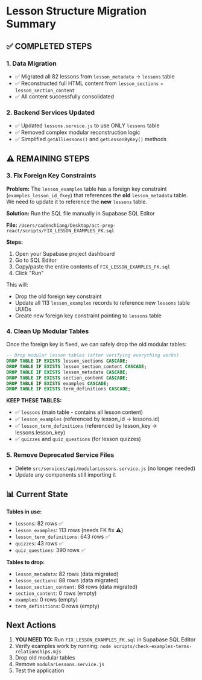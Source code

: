 # Lesson Structure Migration Summary

## ✅ COMPLETED STEPS

### 1. Data Migration
- ✅ Migrated all 82 lessons from `lesson_metadata` → `lessons` table
- ✅ Reconstructed full HTML content from `lesson_sections` + `lesson_section_content`
- ✅ All content successfully consolidated

### 2. Backend Services Updated
- ✅ Updated `lessons.service.js` to use ONLY `lessons` table
- ✅ Removed complex modular reconstruction logic
- ✅ Simplified `getAllLessons()` and `getLessonByKey()` methods

## ⚠️  REMAINING STEPS

### 3. Fix Foreign Key Constraints

**Problem:** The `lesson_examples` table has a foreign key constraint (`examples_lesson_id_fkey`) that references the **old** `lesson_metadata` table. We need to update it to reference the **new** `lessons` table.

**Solution:** Run the SQL file manually in Supabase SQL Editor

**File:** `/Users/cadenchiang/Desktop/act-prep-react/scripts/FIX_LESSON_EXAMPLES_FK.sql`

**Steps:**
1. Open your Supabase project dashboard
2. Go to SQL Editor
3. Copy/paste the entire contents of `FIX_LESSON_EXAMPLES_FK.sql`
4. Click "Run"

This will:
- Drop the old foreign key constraint
- Update all 113 `lesson_examples` records to reference new `lessons` table UUIDs
- Create new foreign key constraint pointing to `lessons` table

### 4. Clean Up Modular Tables

Once the foreign key is fixed, we can safely drop the old modular tables:

```sql
-- Drop modular lesson tables (after verifying everything works)
DROP TABLE IF EXISTS lesson_sections CASCADE;
DROP TABLE IF EXISTS lesson_section_content CASCADE;
DROP TABLE IF EXISTS lesson_metadata CASCADE;
DROP TABLE IF EXISTS section_content CASCADE;
DROP TABLE IF EXISTS examples CASCADE;
DROP TABLE IF EXISTS term_definitions CASCADE;
```

**KEEP THESE TABLES:**
- ✅ `lessons` (main table - contains all lesson content)
- ✅ `lesson_examples` (referenced by lesson_id → lessons.id)
- ✅ `lesson_term_definitions` (referenced by lesson_key → lessons.lesson_key)
- ✅ `quizzes` and `quiz_questions` (for lesson quizzes)

### 5. Remove Deprecated Service Files

- Delete `src/services/api/modularLessons.service.js` (no longer needed)
- Update any components still importing it

## 📊 Current State

**Tables in use:**
- `lessons`: 82 rows ✅
- `lesson_examples`: 113 rows (needs FK fix ⚠️)
- `lesson_term_definitions`: 643 rows ✅
- `quizzes`: 43 rows ✅
- `quiz_questions`: 390 rows ✅

**Tables to drop:**
- `lesson_metadata`: 82 rows (data migrated)
- `lesson_sections`: 88 rows (data migrated)
- `lesson_section_content`: 88 rows (data migrated)
- `section_content`: 0 rows (empty)
- `examples`: 0 rows (empty)
- `term_definitions`: 0 rows (empty)

## Next Actions

1. **YOU NEED TO:** Run `FIX_LESSON_EXAMPLES_FK.sql` in Supabase SQL Editor
2. Verify examples work by running: `node scripts/check-examples-terms-relationships.mjs`
3. Drop old modular tables
4. Remove `modularLessons.service.js`
5. Test the application

